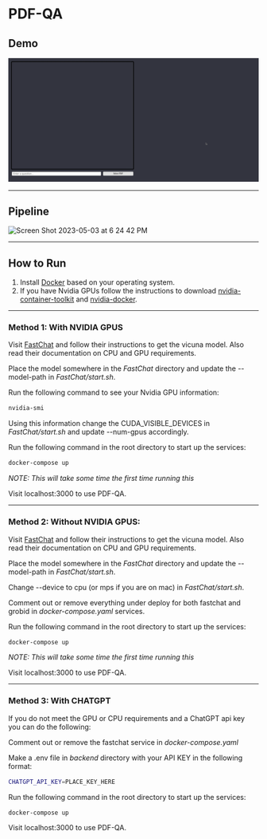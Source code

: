 # PDF-QA

## Demo

![Demo](DEMO.gif)

---

## Pipeline

<img width="581" alt="Screen Shot 2023-05-03 at 6 24 42 PM" src="https://user-images.githubusercontent.com/44426186/236087542-92aa8ee2-62c4-42b3-abba-a5c0044472e4.png">

---

## How to Run

1. Install [Docker](https://www.docker.com/) based on your operating system.
1. If you have Nvidia GPUs follow the instructions to download [nvidia-container-toolkit](https://github.com/NVIDIA/nvidia-container-toolkit) and [nvidia-docker](https://github.com/NVIDIA/nvidia-docker).

---

### Method 1: With NVIDIA GPUS

Visit [FastChat](https://github.com/lm-sys/FastChat) and follow their instructions to get the vicuna model. Also read their documentation on CPU and GPU requirements. 

Place the model somewhere in the *FastChat* directory and update the --model-path in *FastChat/start.sh*.

Run the following command to see your Nvidia GPU information:

```bash
nvidia-smi
```

Using this information change the CUDA_VISIBLE_DEVICES in *FastChat/start.sh* and update --num-gpus accordingly. 

Run the following command in the root directory to start up the services:

```bash
docker-compose up
```

*NOTE: This will take some time the first time running this*

Visit localhost:3000 to use PDF-QA.

---

### Method 2: Without NVIDIA GPUS:

Visit [FastChat](https://github.com/lm-sys/FastChat) and follow their instructions to get the vicuna model. Also read their documentation on CPU and GPU requirements. 

Place the model somewhere in the *FastChat* directory and update the --model-path in *FastChat/start.sh*.

Change --device to cpu (or mps if you are on mac) in *FastChat/start.sh*.

Comment out or remove everything under deploy for both fastchat and grobid in *docker-compose.yaml* services.

Run the following command in the root directory to start up the services:

```bash
docker-compose up
```

*NOTE: This will take some time the first time running this*

Visit localhost:3000 to use PDF-QA.

---

### Method 3: With CHATGPT

If you do not meet the GPU or CPU requirements and a ChatGPT api key you can do the following: 

Comment out or remove the fastchat service in *docker-compose.yaml*

Make a .env file in *backend* directory with your API KEY in the following format:

```bash
CHATGPT_API_KEY=PLACE_KEY_HERE
```

Run the following command in the root directory to start up the services:

```bash
docker-compose up
```

Visit localhost:3000 to use PDF-QA.


